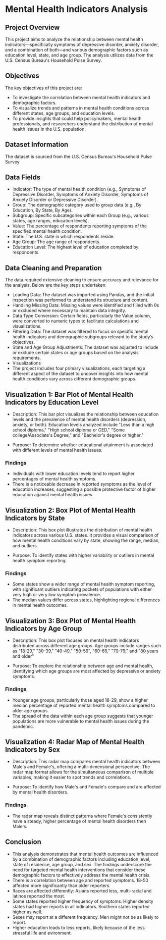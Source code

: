 # Mental Health Indicators Analysis

## Project Overview

This project aims to analyze the relationship between mental health indicators—specifically symptoms of depressive disorder, anxiety disorder, and a combination of both—and various demographic factors such as education level, state, and age group. The analysis utilizes data from the U.S. Census Bureau's Household Pulse Survey.

## Objectives
The key objectives of this project are:

- To investigate the correlation between mental health indicators and demographic factors.
- To visualize trends and patterns in mental health conditions across different states, age groups, and education levels.
- To provide insights that could help policymakers, mental health professionals, and researchers understand the distribution of mental health issues in the U.S. population.

## Dataset Information
The dataset is sourced from the U.S. Census Bureau's Household Pulse Survey

## Data Fields
- Indicator: The type of mental health condition (e.g., Symptoms of Depressive Disorder, Symptoms of Anxiety Disorder, Symptoms of Anxiety Disorder or Depressive Disorder).
- Group: The demographic category used to group data (e.g., By Education, By State, By Age).
- Subgroup: Specific subcategories within each Group (e.g., various states, age ranges, education levels).
- Value: The percentage of respondents reporting symptoms of the specified mental health condition.
- State: The U.S. state in which respondents reside.
- Age Group: The age range of respondents.
- Education Level: The highest level of education completed by respondents.

## Data Cleaning and Preparation
The data required extensive cleaning to ensure accuracy and relevance for the analysis. Below are the key steps undertaken:

- Loading Data: The dataset was imported using Pandas, and the initial inspection was performed to understand its structure and content.
- Handling Missing Data: Missing values were identified and filled with 0s or excluded where necessary to maintain data integrity.
- Data Type Conversion: Certain fields, particularly the Value column, were converted to numeric types to facilitate calculations and visualizations.
- Filtering Data: The dataset was filtered to focus on specific mental health indicators and demographic subgroups relevant to the study’s objectives.
- State and Age Group Adjustments: The dataset was adjusted to include or exclude certain states or age groups based on the analysis requirements.
- Visualizations
- The project includes four primary visualizations, each targeting a different aspect of the dataset to uncover insights into how mental health conditions vary across different demographic groups.

## Visualization 1: Bar Plot of Mental Health Indicators by Education Level
- Description: This bar plot visualizes the relationship between education levels and the prevalence of mental health disorders (depression, anxiety, or both). Education levels analyzed include "Less than a high school diploma," "High school diploma or GED," "Some college/Associate's Degree," and "Bachelor's degree or higher."

- Purpose: To determine whether educational attainment is associated with different levels of mental health issues.

### Findings

- Individuals with lower education levels tend to report higher percentages of mental health symptoms.
- There is a noticeable decrease in reported symptoms as the level of education increases, suggesting a possible protective factor of higher education against mental health issues.

## Visualization 2: Box Plot of Mental Health Indicators by State
- Description: This box plot illustrates the distribution of mental health indicators across various U.S. states. It provides a visual comparison of how mental health conditions vary by state, showing the range, median, and outliers.

- Purpose: To identify states with higher variability or outliers in mental health symptom reporting.

### Findings

- Some states show a wider range of mental health symptom reporting, with significant outliers indicating pockets of populations with either very high or very low symptom prevalence.
- The median values differ across states, highlighting regional differences in mental health outcomes.

## Visualization 3: Box Plot of Mental Health Indicators by Age Group
- Description: This box plot focuses on mental health indicators distributed across different age groups. Age groups include ranges such as "18-29," "30-39," "40-49," "50-59", "60-69," "70-79," and "80 years and older"

- Purpose: To explore the relationship between age and mental health, identifying which age groups are most affected by depressive or anxiety symptoms.

### Findings

- Younger age groups, particularly those aged 18-29, show a higher median percentage of reported mental health symptoms compared to older age groups.
- The spread of the data within each age group suggests that younger populations are more vulnerable to mental health issues during the pandemic.

## Visualization 4: Radar Map of Mental Health Indicators by Sex
- Description: This radar map compares mental health indicators between Male's and Female's, offering a multi-dimensional perspective. The radar map format allows for the simultaneous comparison of multiple variables, making it easier to spot trends and correlations.

- Purpose: To identify how Male's and Female's compare and are affected by mental health disorders.

### Findings

- The radar map reveals distinct patterns where Female's consistently have a steady, higher percentage of mental health disorders 
then Male's. 

## Conclusion
- This analysis demonstrates that mental health outcomes are influenced by a combination of demographic factors including education level, state of residence, age group, and sex. The findings underscore the need for targeted mental health interventions that consider these demographic factors to effectively address the mental health crisis.
- There is a correlation between age and reported symptoms. 18-50 affected more significantly than older reporters.
- Races are affected differently: Asians reported less, multi-racial and latinos reported the most.
- Some states reported higher frequency of symptoms. Higher density states had higher reports in all indicators. Southern states reported higher as well.
- Sexes may report at a different frequency. Men might not be as likely to report.
- Higher education leads to less reports, likely because of the less stressful life and evironment.  
 


